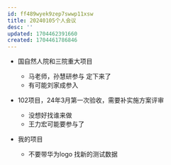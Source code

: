 ```yaml
---
id: ff489wyek9zep7swwp11xsw
title: 20240105个人会议
desc: ''
updated: 1704462391660
created: 1704461786846
---
```



* 国自然人院和三院重大项目
  * 马老师，孙慧研参与 定下来了
  * 有可能刘家成参入
* 102项目，24年3月第一次验收，需要补实施方案评审
  * 没想好找谁来做
  * 王力宏可能要参与了 

* 我的项目
  * 不要带华为logo 找新的测试数据